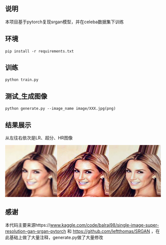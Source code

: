## 说明

本项目基于pytorch复现srgan模型，并在celeba数据集下训练

## 环境

```
pip install -r requirements.txt
```

## 训练

```
python train.py
```

## 测试_生成图像

```
python generate.py --image_name image/XXX.jpg(png)
```

## 结果展示

从左往右依次是LR、超分、HR图像

![](image/000001_com.png)

## 感谢

本代码主要来源https://www.kaggle.com/code/balraj98/single-image-super-resolution-gan-srgan-pytorch 和 https://github.com/leftthomas/SRGAN ，在此基础上做了大量注释，generate.py做了大量修改
